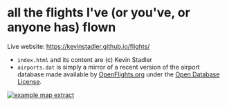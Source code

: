 # all the flights I've (or you've, or anyone has) flown

Live website: <https://kevinstadler.github.io/flights/>

* `index.html` and its content are (c) Kevin Stadler
* `airports.dat` is simply a mirror of a recent version of the airport database made available by [OpenFlights.org](https://openflights.org/data.html#airport) under the [Open Database License](https://openflights.org/data.html#license).

<a href="https://kevinstadler.github.io/flights/"><img src="https://kevinstadler.github.io/flights/thumbnail.png" alt="example map extract" title="example map extract" /></a>

